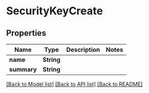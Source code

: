 # SecurityKeyCreate

## Properties

Name | Type | Description | Notes
------------ | ------------- | ------------- | -------------
**name** | **String** |  | 
**summary** | **String** |  | 

[[Back to Model list]](../README.md#documentation-for-models) [[Back to API list]](../README.md#documentation-for-api-endpoints) [[Back to README]](../README.md)


